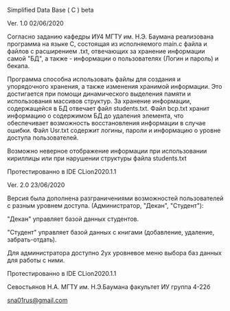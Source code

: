 Simplified Data Base ( C ) beta

Ver. 1.0 02/06/2020

Согласно заданию кафедры ИУ4 МГТУ им. Н.Э. Баумана реализована программа на языке С, состоящая из исполняемого main.c файла и файлов с расширением .txt, отвечающих за хранение информации самой "БД", а также - информации о пользователях (Логин и пароль) и бекапа.

Программа способна использовать файлы для создания и упорядочного хранения, а также изменения хранимой информации. Это достигается при помощи динамического выделения памяти и использования массивов структур. За хранение информации, содержащейся в БД отвечает файл students.txt. Файл bcp.txt хранит информацию о содержимом БД до удаления элемента, что обеспечивает возможность восстановления информации в случае ошибки. Файл Usr.txt содержит логины, пароли и информацию о уровне доступа пользователей.

Возможно неверное отображение информации при использовании кириллицы или при нарушении структуры файла students.txt

Протестированно в IDE CLion2020.1.1

Ver. 2.0 23/06/2020

Версия была дополнена разграничениями возможностей пользователей с разным уровнем доступа. (Администратор, "Декан", "Студент"):

"Декан" управляет базой данных студентов.

"Студент" управляет базой данных с книгами (добавление, удаление, забрать-отдать).

Для администратора доступно 2ух уровневое меню выбора баз данных для работы с ними.

Протестированно в IDE CLion2020.1.1

Севостьянов Н.А. МГТУ им. Н.Э.Баумана факультет ИУ группа 4-22б

sna01rus@gmail.com
